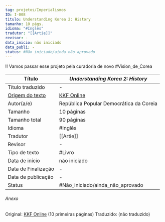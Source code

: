 ```yaml
---
tag: projetos/Imperialismos
ID: I-008
titulo: Understanding Korea 2: History
tamanho: 10 págs.
idioma: "#Inglês"
tradutor: "[[Artie]]"
revisor: -
data_inicio: não iniciado
data_publi: -
status: #Não_iniciado/ainda_não_aprovado 
---
```

!! Vamos passar esse projeto pela curadoria de novo
#Vision_de_Corea 

| Título                          |_Understanding Korea 2: History_|
| ----------------------------------------------------------------------------------------------------- | ------------------------------------------------------------------------------------------------ |
| Título traduzido                                                                                      | -                                                                                                |
| [Origem do texto](https://kkfonline.com/wp-content/uploads/2020/09/Understanding-Korea-2-History.pdf) | [KKF Online](https://kkfonline.com/wp-content/uploads/2020/09/Understanding-Korea-2-History.pdf) |
| Autor(a/e)                                                                                            | República Popular Democrática da Coreia                                                          |
| Tamanho                                                                                               | 10 páginas                                                                                         |
| Tamanho total                                                                                         | 90 páginas                                                                                         |
| Idioma                                                                                                | #Inglês                                                                                          |
| Tradutor                                                                                              | [[Artie]]                                                                                            |
| Revisor                                                                                               | -                                                                                                |
| Tipo de texto                                                                                         | #Livro                                                                                           |
| Data de início                                                                                        | não iniciado                                                                               |
| Data de Finalização                                                                                   | -                                                                                                |
| Data de publicação                                                                                    | -    
| Status | #Não_iniciado/ainda_não_aprovado |

###### Anexo
Original: [KKF Online](https://kkfonline.com/wp-content/uploads/2020/09/Understanding-Korea-2-History.pdf) (10 primeiras páginas)
Traduzido: (não traduzido)